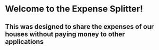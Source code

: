 # Welcome to the Expense Splitter!
## This was designed to share the expenses of our houses without paying money to other applications
